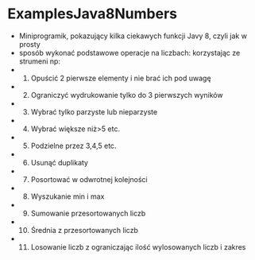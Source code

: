 # ExamplesJava8Numbers

* Miniprogramik, pokazujący kilka ciekawych funkcji Javy 8, czyli jak w prosty
* sposób wykonać podstawowe operacje na liczbach: korzystając ze strumeni np: 
* 1. Opuścić 2 pierwsze elementy i nie brać ich pod uwagę 
* 2. Ograniczyć wydrukowanie tylko do 3 pierwszych wyników 
* 3. Wybrać tylko parzyste lub nieparzyste 
* 4. Wybrać większe niż>5 etc. 
* 5. Podzielne przez 3,4,5 etc. 
* 6. Usunąć duplikaty 
* 7. Posortować w odwrotnej kolejności 
* 8. Wyszukanie min i max
* 9. Sumowanie przesortowanych liczb
* 10. Średnia z przesortowanych liczb
* 11. Losowanie liczb z ograniczając ilość wylosowanych liczb i zakres
